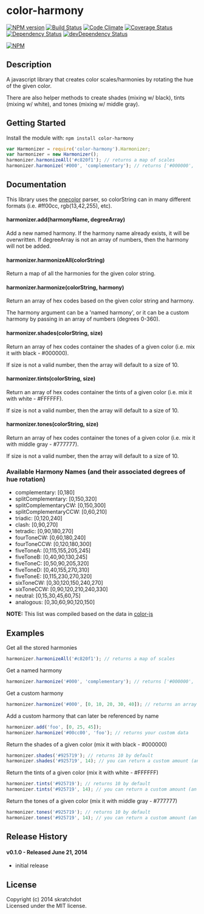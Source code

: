 # color-harmony

[![NPM version](https://badge.fury.io/js/color-harmony.svg)](http://badge.fury.io/js/color-harmony)
[![Build Status](https://travis-ci.org/skratchdot/color-harmony.png?branch=master)](https://travis-ci.org/skratchdot/color-harmony)
[![Code Climate](https://codeclimate.com/github/skratchdot/color-harmony.png)](https://codeclimate.com/github/skratchdot/color-harmony)
[![Coverage Status](https://coveralls.io/repos/skratchdot/color-harmony/badge.png)](https://coveralls.io/r/skratchdot/color-harmony)
[![Dependency Status](https://david-dm.org/skratchdot/color-harmony.svg)](https://david-dm.org/skratchdot/color-harmony)
[![devDependency Status](https://david-dm.org/skratchdot/color-harmony/dev-status.svg)](https://david-dm.org/skratchdot/color-harmony#info=devDependencies)

[![NPM](https://nodei.co/npm/color-harmony.svg)](https://npmjs.org/package/color-harmony)


## Description

A javascript library that creates color scales/harmonies by rotating the hue of the given color.

There are also helper methods to create shades (mixing w/ black), tints (mixing w/ white), and
tones (mixing w/ middle gray).


## Getting Started

Install the module with: `npm install color-harmony`

```javascript
var Harmonizer = require('color-harmony').Harmonizer;
var harmonizer = new Harmonizer();
harmonizer.harmonizeAll('#c820f1'); // returns a map of scales
harmonizer.harmonize('#000', 'complementary'); // returns ['#000000', '#ffffff']
```


## Documentation

This library uses the [onecolor](https://github.com/One-com/one-color) parser,
so colorString can in many different formats (i.e. #ff00cc, rgb(13,42,255), etc).

#### harmonizer.add(harmonyName, degreeArray)

Add a new named harmony. If the harmony name already exists, it will
be overwritten.  If degreeArray is not an array of numbers, then the
harmony will not be added.

#### harmonizer.harmonizeAll(colorString)

Return a map of all the harmonies for the given color string.

#### harmonizer.harmonize(colorString, harmony)

Return an array of hex codes based on the given color string and harmony.

The harmony argument can be a 'named harmony', or it can be a custom harmony
by passing in an array of numbers (degrees 0-360).

#### harmonizer.shades(colorString, size)

Return an array of hex codes container the shades of a given color (i.e. mix it with black - #000000).

If size is not a valid number, then the array will default to a size of 10.

#### harmonizer.tints(colorString, size)

Return an array of hex codes container the tints of a given color (i.e. mix it with white - #FFFFFF).

If size is not a valid number, then the array will default to a size of 10.

#### harmonizer.tones(colorString, size)

Return an array of hex codes container the tones of a given color (i.e. mix it with middle gray - #777777).

If size is not a valid number, then the array will default to a size of 10.

### Available Harmony Names (and their associated degrees of hue rotation)

- complementary: [0,180]
- splitComplementary: [0,150,320]
- splitComplementaryCW: [0,150,300]
- splitComplementaryCCW: [0,60,210]
- triadic: [0,120,240]
- clash: [0,90,270]
- tetradic: [0,90,180,270]
- fourToneCW: [0,60,180,240]
- fourToneCCW: [0,120,180,300]
- fiveToneA: [0,115,155,205,245]
- fiveToneB: [0,40,90,130,245]
- fiveToneC: [0,50,90,205,320]
- fiveToneD: [0,40,155,270,310]
- fiveToneE: [0,115,230,270,320]
- sixToneCW: [0,30,120,150,240,270]
- sixToneCCW: [0,90,120,210,240,330]
- neutral: [0,15,30,45,60,75]
- analogous: [0,30,60,90,120,150]

**NOTE:** This list was compiled based on the data in [color-js](https://github.com/brehaut/color-js)


## Examples

Get all the stored harmonies
```javascript
harmonizer.harmonizeAll('#c820f1'); // returns a map of scales
```

Get a named harmony
```javascript
harmonizer.harmonize('#000', 'complementary'); // returns ['#000000', '#ffffff']
```

Get a custom harmony
```javascript
harmonizer.harmonize('#000', [0, 10, 20, 30, 40]); // returns an array of colors
```

Add a custom harmony that can later be referenced by name
```javascript
harmonizer.add('foo', [0, 25, 45]);
harmonizer.harmonize('#00cc00', 'foo'); // returns your custom data
```

Return the shades of a given color (mix it with black - #000000)
```javascript
harmonizer.shades('#925719'); // returns 10 by default
harmonizer.shades('#925719', 14); // you can return a custom amount (an array of 14)
```

Return the tints of a given color (mix it with white - #FFFFFF)
```javascript
harmonizer.tints('#925719'); // returns 10 by default
harmonizer.tints('#925719', 14); // you can return a custom amount (an array of 14)
```

Return the tones of a given color (mix it with middle gray - #777777)
```javascript
harmonizer.tones('#925719'); // returns 10 by default
harmonizer.tones('#925719', 14); // you can return a custom amount (an array of 14)
```


## Release History

#### v0.1.0 - Released June 21, 2014

- initial release


## License

Copyright (c) 2014 skratchdot  
Licensed under the MIT license.

